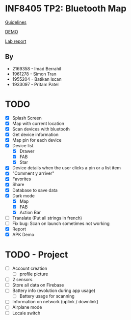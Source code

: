 # INF8405 TP2: Bluetooth Map

[Guidelines](INF8405%20-%20TP2%20-%20H2023.pdf)

[DEMO](BluetoothMap-INF8405.apk)

[Lab report](INF8405_TP2_2169358_1961278_1955204_1933097%0A.pdf)

## By

- 2169358 - Imad Berrahil
- 1961278 - Simon Tran
- 1955204 - Batikan Iscan
- 1933097 - Pritam Patel
 
# TODO

- [x] Splash Screen
- [x] Map with current location
- [x] Scan devices with bluetooth
- [x] Get device information
- [x] Map pin for each device
- [x] Device list
    - [x] Drawer
    - [x] FAB
    - [x] Star
- [x] Device details when the user clicks a pin or a list item
- [x] "Comment y arriver"
- [x] Favorites
- [x] Share
- [x] Database to save data
- [x] Dark mode
    - [x] Map
    - [x] FAB
    - [x] Action Bar
- [ ] Translate (Put all strings in french)
- [ ] Fix bug: Scan on launch sometimes not working
- [x] Report
- [x] APK Demo

# TODO - Project

- [ ] Account creation
  - [ ] profile picture
- [ ] 2 sensors
- [ ] Store all data on Firebase
- [ ] Battery info (evolution during app usage)
  - [ ] Battery usage for scanning
- [ ] Information on network (uplink / downlink)
- [ ] Airplane mode
- [ ] Locale switch
